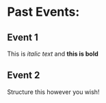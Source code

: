 # Past Events:

## Event 1
This is *italic text* and **this is bold**

## Event 2
Structure this however you wish!